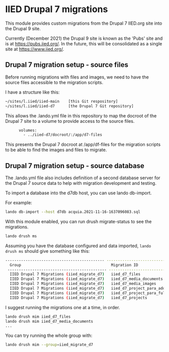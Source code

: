 # IIED Drupal 7 migrations

This module provides custom migrations from the Drupal 7 IIED.org site into the
Drupal 9 site.

Currently (December 2021) the Drupal 9 site is known as the 'Pubs' site and is at
https://pubs.iied.org/. In the future, this will be consolidated as a single
site at https://www.iied.org/.

## Drupal 7 migration setup - source files

Before running migrations with files and images, we need to have the source
files accessible to the migration scripts.

I have a structure like this:

```bash
~/sites/l.iied/iied-main    [this Git respository]
~/sites/l.iied/iied-d7      [the Drupal 7 Git repository]
```

This allows the .lando.yml file in this repository to map the docroot of the
Drupal 7 site to a volume to provide access to the source files.

```bash
      volumes:
        - ../iied-d7/docroot/:/app/d7-files
```

This presents the Drupal 7 docroot at /app/df-files for the migration scripts to
be able to find the images and files to migrate.

## Drupal 7 migration setup - source database

The .lando.yml file also includes definition of a second database server for the
Drupal 7 source data to help with migration development and testing.

To import a database into the d7db host, you can use lando db-import.

For example:

```bash
lando db-import --host d7db acquia.2021-11-16-1637096083.sql
```

With this module enabled, you can run drush migrate-status to see the
migrations.

```bash
lando drush ms
```

Assuming you have the database configured and data imported, `lando drush ms`
should give something like this:

```bash
-------------------------------------------- --------------------------------------------------- -------- ------- ---------- ------------- ---------------------
  Group                                        Migration ID                                        Status   Total   Imported   Unprocessed   Last Imported
 -------------------------------------------- --------------------------------------------------- -------- ------- ---------- ------------- ---------------------
  IIED Drupal 7 Migrations (iied_migrate_d7)   iied_d7_files                                       Idle     19471   0          19471
  IIED Drupal 7 Migrations (iied_migrate_d7)   iied_d7_media_documents                             Idle     179     0          179
  IIED Drupal 7 Migrations (iied_migrate_d7)   iied_d7_media_images                                Idle     17385   0          17385
  IIED Drupal 7 Migrations (iied_migrate_d7)   iied_d7_project_para_additional_elements            Idle     20      0          20
  IIED Drupal 7 Migrations (iied_migrate_d7)   iied_d7_project_para_full_width_media               Idle     4       0          4
  IIED Drupal 7 Migrations (iied_migrate_d7)   iied_d7_projects                                    Idle     292     0          292
```

I suggest running the migrations one at a time, in order.

```bash
lando drush mim iied_d7_files
lando drush mim iied_d7_media_documents
...
```

You can try running the whole group with:

```bash
lando drush mim --group=iied_migrate_d7
```
